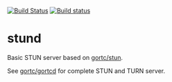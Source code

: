 [![Build Status](https://travis-ci.org/gortc/stun.svg)](https://travis-ci.org/gortc/stund)
[![Build status](https://ci.appveyor.com/api/projects/status/lcrh42s9j4qygjut?svg=true)](https://ci.appveyor.com/project/ernado/stund)

# stund

Basic STUN server based on [gortc/stun](https://github.com/gortc/stun).

See [gortc/gortcd](https://github.com/gortc/gortcd) for complete STUN
and TURN server.
